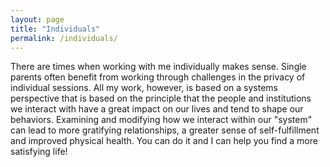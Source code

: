 ```yaml
---
layout: page
title: "Individuals"
permalink: /individuals/
---
```


There are times when working with me individually makes sense. Single parents often benefit from working through challenges in the privacy of individual sessions. All my work, however, is based on a systems perspective that is based on the principle that the people and institutions we interact with have a great impact on our lives and tend to shape our behaviors. Examining and modifying how we interact within our "system" can lead to more gratifying relationships, a greater sense of self-fulfillment and improved physical health. You can do it and I can help you find a more satisfying life!